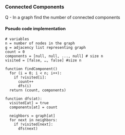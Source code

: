 ### Connected Components

Q - In a graph find the number of connected components

#### Pseudo code implementation

```
# variables
n = number of nodes in the graph
g = adjacency list representing graph
count = 0
components = [null, null, ..., null] # size n
visited = [false, …, false] #size n

function findComponent()
  for (i = 0; i < n; i++):
    if !visited[i]:
      count++
      dfs(i)
  return (count, components)

function dfs(at):
  visited[at] = true
  components[at] = count

  neighbors = graph[at]
  for next in neighbors:
    if !visited[next]:
      dfs(next)

```